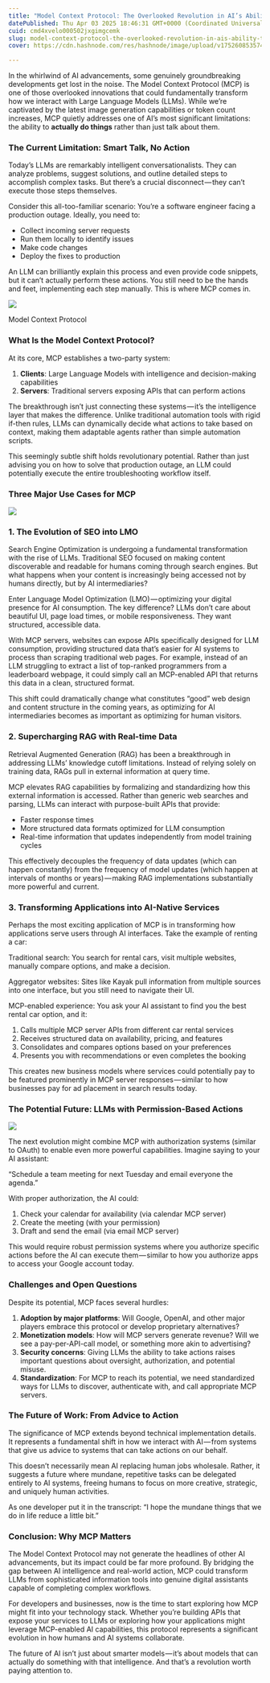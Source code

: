 ```yaml
---
title: "Model Context Protocol: The Overlooked Revolution in AI’s Ability to Take Action"
datePublished: Thu Apr 03 2025 18:46:31 GMT+0000 (Coordinated Universal Time)
cuid: cmd4xvelo000502jxgimgcemk
slug: model-context-protocol-the-overlooked-revolution-in-ais-ability-to-take-action-5334b4186faf
cover: https://cdn.hashnode.com/res/hashnode/image/upload/v1752608535740/5a8439b8-1724-4cc3-8639-0baa4e4397a0.png

---
```


In the whirlwind of AI advancements, some genuinely groundbreaking developments get lost in the noise. The Model Context Protocol (MCP) is one of those overlooked innovations that could fundamentally transform how we interact with Large Language Models (LLMs). While we’re captivated by the latest image generation capabilities or token count increases, MCP quietly addresses one of AI’s most significant limitations: the ability to **actually do things** rather than just talk about them.

### The Current Limitation: Smart Talk, No Action

Today’s LLMs are remarkably intelligent conversationalists. They can analyze problems, suggest solutions, and outline detailed steps to accomplish complex tasks. But there’s a crucial disconnect — they can’t execute those steps themselves.

Consider this all-too-familiar scenario: You’re a software engineer facing a production outage. Ideally, you need to:

*   Collect incoming server requests
*   Run them locally to identify issues
*   Make code changes
*   Deploy the fixes to production

An LLM can brilliantly explain this process and even provide code snippets, but it can’t actually perform these actions. You still need to be the hands and feet, implementing each step manually. This is where MCP comes in.

![](https://cdn.hashnode.com/res/hashnode/image/upload/v1752608530538/1af306f8-fde0-4751-a667-8c88a60472e9.png)

Model Context Protocol

### What Is the Model Context Protocol?

At its core, MCP establishes a two-party system:

1.  **Clients**: Large Language Models with intelligence and decision-making capabilities
2.  **Servers**: Traditional servers exposing APIs that can perform actions

The breakthrough isn’t just connecting these systems — it’s the intelligence layer that makes the difference. Unlike traditional automation tools with rigid if-then rules, LLMs can dynamically decide what actions to take based on context, making them adaptable agents rather than simple automation scripts.

This seemingly subtle shift holds revolutionary potential. Rather than just advising you on how to solve that production outage, an LLM could potentially execute the entire troubleshooting workflow itself.

### Three Major Use Cases for MCP

![](https://cdn.hashnode.com/res/hashnode/image/upload/v1752608532012/5ecd1be0-0a3c-45d0-93bd-c004ff732aa3.png)

### 1\. The Evolution of SEO into LMO

Search Engine Optimization is undergoing a fundamental transformation with the rise of LLMs. Traditional SEO focused on making content discoverable and readable for humans coming through search engines. But what happens when your content is increasingly being accessed not by humans directly, but by AI intermediaries?

Enter Language Model Optimization (LMO) — optimizing your digital presence for AI consumption. The key difference? LLMs don’t care about beautiful UI, page load times, or mobile responsiveness. They want structured, accessible data.

With MCP servers, websites can expose APIs specifically designed for LLM consumption, providing structured data that’s easier for AI systems to process than scraping traditional web pages. For example, instead of an LLM struggling to extract a list of top-ranked programmers from a leaderboard webpage, it could simply call an MCP-enabled API that returns this data in a clean, structured format.

This shift could dramatically change what constitutes “good” web design and content structure in the coming years, as optimizing for AI intermediaries becomes as important as optimizing for human visitors.

### 2\. Supercharging RAG with Real-time Data

Retrieval Augmented Generation (RAG) has been a breakthrough in addressing LLMs’ knowledge cutoff limitations. Instead of relying solely on training data, RAGs pull in external information at query time.

MCP elevates RAG capabilities by formalizing and standardizing how this external information is accessed. Rather than generic web searches and parsing, LLMs can interact with purpose-built APIs that provide:

*   Faster response times
*   More structured data formats optimized for LLM consumption
*   Real-time information that updates independently from model training cycles

This effectively decouples the frequency of data updates (which can happen constantly) from the frequency of model updates (which happen at intervals of months or years) — making RAG implementations substantially more powerful and current.

### 3\. Transforming Applications into AI-Native Services

Perhaps the most exciting application of MCP is in transforming how applications serve users through AI interfaces. Take the example of renting a car:

Traditional search: You search for rental cars, visit multiple websites, manually compare options, and make a decision.

Aggregator websites: Sites like Kayak pull information from multiple sources into one interface, but you still need to navigate their UI.

MCP-enabled experience: You ask your AI assistant to find you the best rental car option, and it:

1.  Calls multiple MCP server APIs from different car rental services
2.  Receives structured data on availability, pricing, and features
3.  Consolidates and compares options based on your preferences
4.  Presents you with recommendations or even completes the booking

This creates new business models where services could potentially pay to be featured prominently in MCP server responses — similar to how businesses pay for ad placement in search results today.

### The Potential Future: LLMs with Permission-Based Actions

![](https://cdn.hashnode.com/res/hashnode/image/upload/v1752608533395/9c26cc92-8a42-4dc2-bdd7-725042cbc894.png)

The next evolution might combine MCP with authorization systems (similar to OAuth) to enable even more powerful capabilities. Imagine saying to your AI assistant:

“Schedule a team meeting for next Tuesday and email everyone the agenda.”

With proper authorization, the AI could:

1.  Check your calendar for availability (via calendar MCP server)
2.  Create the meeting (with your permission)
3.  Draft and send the email (via email MCP server)

This would require robust permission systems where you authorize specific actions before the AI can execute them — similar to how you authorize apps to access your Google account today.

### Challenges and Open Questions

Despite its potential, MCP faces several hurdles:

1.  **Adoption by major platforms**: Will Google, OpenAI, and other major players embrace this protocol or develop proprietary alternatives?
2.  **Monetization models**: How will MCP servers generate revenue? Will we see a pay-per-API-call model, or something more akin to advertising?
3.  **Security concerns**: Giving LLMs the ability to take actions raises important questions about oversight, authorization, and potential misuse.
4.  **Standardization**: For MCP to reach its potential, we need standardized ways for LLMs to discover, authenticate with, and call appropriate MCP servers.

### The Future of Work: From Advice to Action

The significance of MCP extends beyond technical implementation details. It represents a fundamental shift in how we interact with AI — from systems that give us advice to systems that can take actions on our behalf.

This doesn’t necessarily mean AI replacing human jobs wholesale. Rather, it suggests a future where mundane, repetitive tasks can be delegated entirely to AI systems, freeing humans to focus on more creative, strategic, and uniquely human activities.

As one developer put it in the transcript: “I hope the mundane things that we do in life reduce a little bit.”

### Conclusion: Why MCP Matters

The Model Context Protocol may not generate the headlines of other AI advancements, but its impact could be far more profound. By bridging the gap between AI intelligence and real-world action, MCP could transform LLMs from sophisticated information tools into genuine digital assistants capable of completing complex workflows.

For developers and businesses, now is the time to start exploring how MCP might fit into your technology stack. Whether you’re building APIs that expose your services to LLMs or exploring how your applications might leverage MCP-enabled AI capabilities, this protocol represents a significant evolution in how humans and AI systems collaborate.

The future of AI isn’t just about smarter models — it’s about models that can actually do something with that intelligence. And that’s a revolution worth paying attention to.
